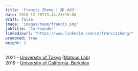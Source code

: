 ```yaml
---
title: 'Francis Zheng | 鄭 大桁'
date: 2018-12-20T13:44:23+10:00
draft: false
image: 'images/team/francis.png'
jobtitle: 'Co-Founder'
linkedinurl: "https://www.linkedin.com/in/franciszheng/"
promoted: true
weight: 3
---
```

2021 - [University of Tokyo](https://www.u-tokyo.ac.jp/ja/index.html) ([Matsuo Lab](https://weblab.t.u-tokyo.ac.jp/weblab/))  
2019 - [University of California, Berkeley](https://www.berkeley.edu/)